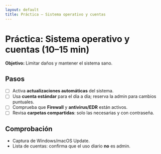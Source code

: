 ```yaml
---
layout: default
title: Práctica — Sistema operativo y cuentas
---
```


# Práctica: Sistema operativo y cuentas (10–15 min)

**Objetivo:** Limitar daños y mantener el sistema sano.

## Pasos
- [ ] Activa **actualizaciones automáticas** del sistema.
- [ ] Usa **cuenta estándar** para el día a día; reserva la admin para cambios puntuales.
- [ ] Comprueba que **Firewall** y **antivirus/EDR** están activos.
- [ ] Revisa **carpetas compartidas**: solo las necesarias y con contraseña.

## Comprobación
- Captura de Windows/macOS Update.
- Lista de cuentas: confirma que el uso diario **no** es admin.
